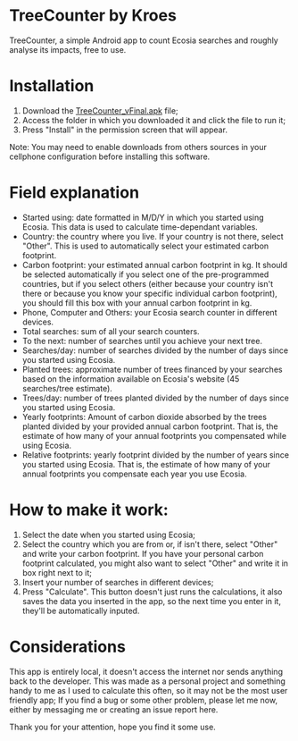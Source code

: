 # TreeCounter by Kroes
TreeCounter, a simple Android app to count Ecosia searches and roughly analyse its impacts, free to use.

# Installation
1. Download the <a href="https://github.com/HectorKroes/TreeCounter/raw/master/TreeCounter_vFinal.apk">TreeCounter_vFinal.apk</a> file;
2. Access the folder in which you downloaded it and click the file to run it;
3. Press "Install" in the permission screen that will appear.

Note: You may need to enable downloads from others sources in your cellphone configuration before installing this software.

# Field explanation
- Started using: date formatted in M/D/Y in which you started using Ecosia. This data is used to calculate time-dependant variables.
- Country: the country where you live. If your country is not there, select "Other". This is used to automatically select your estimated carbon footprint.
- Carbon footprint: your estimated annual carbon footprint in kg. It should be selected automatically if you select one of the pre-programmed countries, but if you select others (either because your country isn't there or because you know your specific individual carbon footprint), you should fill this box with your annual carbon footprint in kg.
- Phone, Computer and Others: your Ecosia search counter in different devices.
- Total searches: sum of all your search counters.
- To the next: number of searches until you achieve your next tree.
- Searches/day: number of searches divided by the number of days since you started using Ecosia.
- Planted trees: approximate number of trees financed by your searches based on the information available on Ecosia's website (45 searches/tree estimate).
- Trees/day: number of trees planted divided by the number of days since you started using Ecosia.
- Yearly footprints: Amount of carbon dioxide absorbed by the trees planted divided by your provided annual carbon footprint. That is, the estimate of how many of your annual footprints you compensated while using Ecosia.
- Relative footprints: yearly footprint divided by the number of years since you started using Ecosia. That is, the estimate of how many of your annual footprints you compensate each year you use Ecosia.

# How to make it work:
1. Select the date when you started using Ecosia;
2. Select the country which you are from or, if isn't there, select "Other" and write your carbon footprint. If you have
   your personal carbon footprint calculated, you might also want to select "Other" and write it in box right next to it;
3. Insert your number of searches in different devices;
4. Press "Calculate". This button doesn't just runs the calculations, it also saves the data you inserted in the app, so
   the next time you enter in it, they'll be automatically inputed.

# Considerations
This app is entirely local, it doesn't access the internet nor sends anything back to the developer. This was made as a personal project and something handy to me as I used to calculate this often, so it may not be the most user friendly app; If you find a bug or some other problem, please let me now, either by messaging me or creating an issue report here.

Thank you for your attention, hope you find it some use.
